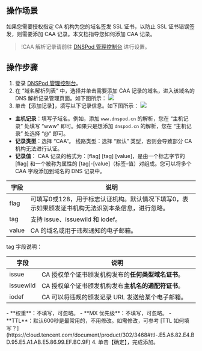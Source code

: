 ## 操作场景
如果您需要授权指定 CA 机构为您的域名签发 SSL 证书，以防止 SSL 证书错误签发，则需要添加 CAA 记录。本文档指导您如何添加 CAA 记录。
>!CAA 解析记录请前往 [DNSPod 管理控制台](https://console.dnspod.cn/dns/list) 进行设置。

## 操作步骤
1. 登录 [DNSPod 管理控制台](https://console.dnspod.cn/dns/list)。
2. 在 “域名解析列表” 中，选择并单击需要添加 CAA 记录的域名，进入该域名的 DNS 解析记录管理页面。如下图所示：
![](https://main.qcloudimg.com/raw/74d113969f06f1f2d01f58b7af0a07bf.png)
3. 单击【添加记录】，填写以下记录信息。如下图所示：
![](https://main.qcloudimg.com/raw/96a458f327c431c8e8f0988f3bb2503c.png)
 - **主机记录**：填写子域名。例如，添加 `www.dnspod.cn` 的解析，您在 “主机记录” 处填写 “www” 即可。如果只是想添加 `dnspod.cn` 的解析，您在 “主机记录” 处选择 “@” 即可。
 - **记录类型**：选择 “CAA”。
线路类型：选择 “默认” 类型，否则会导致部分 CA 机构无法进行认证。
 - **记录值**：
CAA 记录的格式为：[flag] [tag] [value]，是由一个标志字节的 [flag] 和一个被称为属性的 [tag]-[value]（标签-值）对组成。您可以将多个 CAA 字段添加到域名的 DNS 记录中。
<table>
<thead>
<tr>
<th width="10%">字段</th>
<th>说明</th>
</tr>
</thead>
<tbody><tr>
<td>flag</td>
<td>可填写0或128，用于标志认证机构。默认情况下填写0，表示如果颁发证书机构无法识别本条信息，进行忽略。</td>
</tr>
<tr>
<td>tag</td>
<td>支持 issue、issuewild 和 iodef。</td>
</tr>
<tr>
<td>value</td>
<td>CA 的域名或用于违规通知的电子邮箱。</td>
</tr>
</tbody></table>
tag 字段说明：
<table>
<thead>
<tr>
<th width="10%">字段</th>
<th>说明</th>
</tr>
</thead>
<tbody><tr>
<td>issue</td>
<td>CA 授权单个证书颁发机构发布的<b>任何类型域名证书</b>。</td>
</tr>
<tr>
<td>issuewild</td>
<td>CA 授权单个证书颁发机构发布<b>主机名的通配符证书</b>。</td>
</tr>
<tr>
<td>iodef</td>
<td>CA 可以将违规的颁发记录 URL 发送给某个电子邮箱。</td>
</tr>
</tbody></table>
 - **权重**：不填写，可忽略。
 - **MX 优先级**：不填写，可忽略。
 - **TTL**：默认600秒是最常用的，不用修改。如需修改，可参考 [TTL 如何填写？](https://cloud.tencent.com/document/product/302/3468#ttl-.E5.A6.82.E4.BD.95.E5.A1.AB.E5.86.99.EF.BC.9F)
4. 单击【确定】，完成添加。


